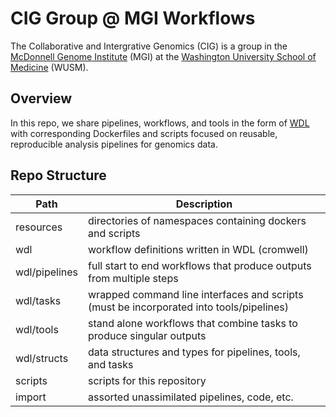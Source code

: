 # CIG Group @ MGI Workflows

The Collaborative and Intergrative Genomics (CIG) is a group in the [McDonnell Genome Institute](https://www.genome.wustl.edu/) (MGI) at the [Washington University School of Medicine](https://medicine.wustl.edu/) (WUSM).

## Overview

In this repo, we share pipelines, workflows, and tools in the form of [WDL](https://github.com/openwdl/wdl/blob/main/versions/1.1/SPEC.md) with corresponding Dockerfiles and scripts focused on reusable, reproducible analysis pipelines for genomics data.  

## Repo Structure

| Path | Description |
| --- | --- |
| resources     | directories of namespaces containing dockers and scripts |
| wdl           | workflow definitions written in WDL (cromwell) |
| wdl/pipelines | full start to end workflows that produce outputs from multiple steps |
| wdl/tasks     | wrapped command line interfaces and scripts (must be incorporated into tools/pipelines) |
| wdl/tools     | stand alone workflows that combine tasks to produce singular outputs |
| wdl/structs   | data structures and types for pipelines, tools, and tasks |
| scripts       | scripts for this repository |
| import        | assorted unassimilated pipelines, code, etc. |
